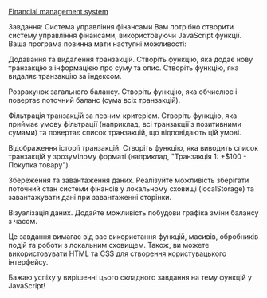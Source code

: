 [Financial management system](https://nataliapylypenko.github.io/TasksFromGPT/transactionService.html)


Завдання: Система управління фінансами
Вам потрібно створити систему управління фінансами, використовуючи JavaScript функції.
Ваша програма повинна мати наступні можливості:

Додавання та видалення транзакцій.
Створіть функцію, яка додає нову транзакцію з інформацією про суму та опис.
Створіть функцію, яка видаляє транзакцію за індексом.

Розрахунок загального балансу.
Створіть функцію, яка обчислює і повертає поточний баланс (сума всіх транзакцій).

Фільтрація транзакцій за певним критерієм.
Створіть функцію, яка приймає умову фільтрації (наприклад, всі транзакції з позитивними сумами) та повертає список транзакцій, що відповідають цій умові.

Відображення історії транзакцій.
Створіть функцію, яка виводить список транзакцій у зрозумілому форматі (наприклад, "Транзакція 1: +$100 - Покупка товару").

Збереження та завантаження даних.
Реалізуйте можливість зберігати поточний стан системи фінансів у локальному сховищі (localStorage)
та завантажувати дані при завантаженні сторінки.

Візуалізація даних.
Додайте можливість побудови графіка зміни балансу з часом.

Це завдання вимагає від вас використання функцій, масивів, обробників подій та роботи з локальним сховищем.
Також, ви можете використовувати HTML та CSS для створення користувацького інтерфейсу.

Бажаю успіху у вирішенні цього складного завдання на тему функцій у JavaScript!
